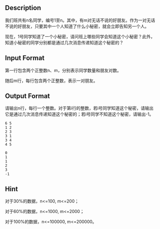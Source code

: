 ## Description

<p>我们班共有n名同学，编号1至n。其中，有m对无话不说的好朋友。作为一对无话不说的好朋友，只要其中一个人知道了什么小秘密，就会立即告知另一个人。</p><p>现在，1号同学知道了一个小秘密，请问班上哪些同学会知道这个小秘密？此外，知道小秘密的同学分别都是通过几次消息传递知道这个秘密的？</p>

## Input Format

<p>第一行包含两个正整数n、m，分别表示同学数量和朋友对数。</p><p>随后m行，每行包含两个正整数，表示一对朋友。</p>

## Output Format

<p>请输出n行，每行一个整数。对于第i行的整数，若i号同学知道这个秘密，请输出它是通过几次消息传递知道这个秘密的；若i号同学不知道这个秘密，请输出-1。<br /></p>

```input1
6 5
1 2
2 3
3 1
3 4
4 5
```
```output1
0
1
1
2
3
-1
```
## Hint

<p>对于30%的数据，n&lt;=100, m&lt;=200；</p><p>对于60%的数据，n&lt;=1000, m&lt;=2000；</p><p>对于100%的数据，n&lt;=100000, m&lt;=200000。</p>
